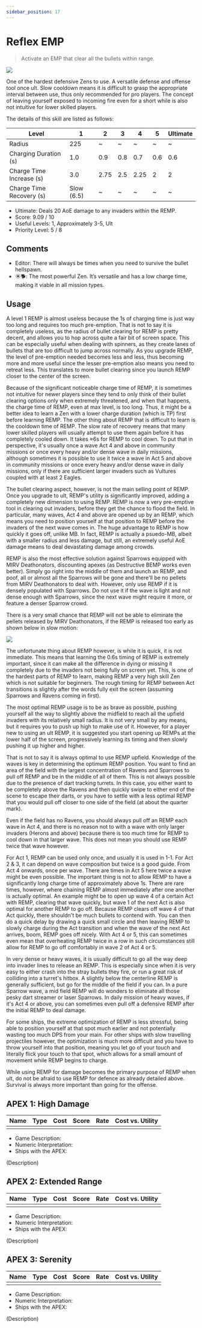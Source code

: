 ```yaml
---
sidebar_position: 17
---
```


# Reflex EMP

> Activate an EMP that clear all the bullets within range.

<img src="/terms/remp.png" style={{zoom:1.25}}/>

One of the hardest defensive Zens to use. A versatile defense and offense tool once ult. Slow cooldown means it is difficult to grasp the appropriate interval between use, thus only recommended for pro players. The concept of leaving yourself exposed to incoming fire even for a short while is also not intuitive for lower skilled players.

The details of this skill are listed as follows:

| Level                    | 1          | 2    | 3    | 4    | 5    | Ultimate |
| ------------------------ | ---------- | ---- | ---- | ---- | ---- | -------- |
| Radius                   | 225        | ~    | ~    | ~    | ~    | ~        |
| Charging Duration (s)    | 1.0        | 0.9  | 0.8  | 0.7  | 0.6  | 0.6      |
| Charge Time Increase (s) | 3.0        | 2.75 | 2.5  | 2.25 | 2    | 2        |
| Charge Time Recovery (s) | Slow (6.5) | ~    | ~    | ~    | ~    | ~        |

- Ultimate: Deals 20 AoE damage to any invaders within the REMP.
- Score: 9.09 / 10
- Useful Levels: 1, Approximately 3-5, Ult
- Priority Level: 5 / 8

## Comments

- Editor: There will always be times when you need to survive the bullet hellspawn.
- ☀🐕: The most powerful Zen. It’s versatile and has a low charge time, making it viable in all mission types.

## Usage

A level 1 REMP is almost useless because the 1s of charging time is just way too long and requires too much pre-emption. That is not to say it is completely useless, as the radius of bullet clearing for REMP is pretty decent, and allows you to hop across quite a fair bit of screen space. This can be especially useful when dealing with spinners, as they create lanes of bullets that are too difficult to jump across normally. As you upgrade REMP, the level of pre-emption needed becomes less and less, thus becoming more and more useful since the lesser pre-emption also means you need to retreat less. This translates to more bullet clearing since you launch REMP closer to the center of the screen.

Because of the significant noticeable charge time of REMP, it is sometimes not intuitive for newer players since they tend to only think of their bullet clearing options only when extremely threatened, and when that happens, the charge time of REMP, even at max level, is too long. Thus, it might be a better idea to learn a Zen with a lower charge duration (which is TP) first before learning REMP. The other thing about REMP that is difficult to learn is the cooldown time of REMP. The slow rate of recovery means that many lower skilled players will usually attempt to use them again before it has completely cooled down. It takes ≈6s for REMP to cool down. To put that in perspective, it's usually once a wave Act 4 and above in community missions or once every heavy and/or dense wave in daily missions, although sometimes it is possible to use it twice a wave in Act 5 and above in community missions or once every heavy and/or dense wave in daily missions, only if there are sufficient larger invaders such as Vultures coupled with at least 2 Eagles.

The bullet clearing aspect, however, is not the main selling point of REMP. Once you upgrade to ult, REMP's utility is significantly improved, adding a completely new dimension to using REMP. REMP is now a very pre-emptive tool in clearing out invaders, before they get the chance to flood the field. In particular, many waves, Act 4 and above are opened up by an REMP, which means you need to position yourself at that position to REMP before the invaders of the next wave comes in. The huge advantage to REMP is how quickly it goes off, unlike MB. In fact, REMP is actually a psuedo-MB, albeit with a smaller radius and less damage, but still, an extremely useful AoE damage means to deal devastating damage among crowds.

REMP is also the most effective solution against Sparrows equipped with MIRV Deathonators, discounting apexes (as Destructive BEMP works even better). Simply go right into the middle of them and launch an REMP, and poof, all or almost all the Sparrows will be gone and there'll be no pellets from MIRV Deathonators to deal with. However, only use REMP if it is densely populated with Sparrows. Do not use it if the wave is light and not dense enough with Sparrows, since the next wave might require it more, or feature a denser Sparrow crowd.

There is a very small chance that REMP will not be able to eliminate the pellets released by MIRV Deathonators, if the REMP is released too early as shown below in slow motion:

<img src="/Cookbook/earlyremp.gif" style={{zoom:1}}/>

The unfortunate thing about REMP however, is while it is quick, it is not immediate. This means that learning the 0.6s timing of REMP is extremely important, since it can make all the difference in dying or missing it completely due to the invaders not being fully on screen yet. This, is one of the hardest parts of REMP to learn, making REMP a very high skill Zen which is not suitable for beginners. The rough timing for REMP between Act transitions is slightly after the words fully exit the screen (assuming Sparrows and Ravens coming in first).

The most optimal REMP usage is to be as brave as possible, pushing yourself all the way to slightly above the midfield to reach all the upfield invaders with its relatively small radius. It is not very small by any means, but it requires you to push up high to make use of it. However, for a player new to using an ult REMP, it is suggested you start opening up REMPs at the lower half of the screen, progressively learning its timing and then slowly pushing it up higher and higher.

That is not to say it is always optimal to use REMP upfield. Knowledge of the waves is key in determining the optimum REMP position. You want to find an area of the field with the largest concentration of Ravens and Sparrows to pull off REMP and be in the middle of all of them. This is not always possible due to the presence of dart tracking turrets. In this case, you either want to be completely above the Ravens and then quickly swipe to either end of the scene to escape their darts, or you have to settle with a less optimal REMP that you would pull off closer to one side of the field (at about the quarter mark).

Even if the field has no Ravens, you should always pull off an REMP each wave in Act 4, and there is no reason not to with a wave with only larger invaders (Herons and above) because there is too much time for REMP to cool down in that larger wave. This does not mean you should use REMP twice that wave however.

For Act 1, REMP can be used only once, and usually it is used in 1-1. For Act 2 & 3, it can depend on wave composition but twice is a good guide. From Act 4 onwards, once per wave. There are times in Act 5 here twice a wave might be even possible. The important thing is not to allow REMP to have a significantly long charge time of approximately above 1s. There are rare times, however, where chaining REMP almost immediately after one another is actually optimal. An example might be to open up wave 4 of a certain Act with REMP, clearing that wave quickly, but wave 1 of the next Act is also optimal for another REMP to go off. Because REMP clears off wave 4 of that Act quickly, there shouldn't be much bullets to contend with. You can then do a quick delay by drawing a quick small circle and then leaving REMP to slowly charge during the Act transition and when the wave of the next Act arrives, boom, REMP goes off nicely. With Act 4 or 5, this can sometimes even mean that overheating REMP twice in a row in such circumstances still allow for REMP to go off comfortably in wave 2 of Act 4 or 5.

In very dense or heavy waves, it is usually difficult to go all the way deep into invader lines to release an REMP. This is especially since when it is very easy to either crash into the stray bullets they fire, or run a great risk of colliding into a turret's hitbox. A slightly below the centerline REMP is generally sufficient, but go for the middle of the field if you can. In a pure Sparrow wave, a mid field REMP will do wonders to eliminate all those pesky dart streamer or laser Sparrows. In daily mission of heavy waves, if it's Act 4 or above, you can sometimes even pull off a defensive REMP after the initial REMP to deal damage.

For some ships, the extreme optimization of REMP is less stressful, being able to position yourself at that spot much earlier and not potentially wasting too much DPS from your main. For other ships with slow travelling projectiles however, the optimization is much more difficult and you have to throw yourself into that position, meaning you let go of your touch and literally flick your touch to that spot, which allows for a small amount of movement while REMP begins to charge.

While using REMP for damage becomes the primary purpose of REMP when ult, do not be afraid to use REMP for defence as already detailed above. Survival is always more important than going for the offense.

## APEX 1: High Damage

| Name | Type | Cost | Score | Rate | Cost vs. Utility |
| ---- | ---- | ---- | ----- | ---- | ---------------- |
|      |      |      |       |      |                  |

- Game Description:
- Numeric Interpretation:
- Ships with the APEX:

(Description)

## APEX 2: Extended Range

| Name | Type | Cost | Score | Rate | Cost vs. Utility |
| ---- | ---- | ---- | ----- | ---- | ---------------- |
|      |      |      |       |      |                  |

- Game Description:
- Numeric Interpretation:
- Ships with the APEX:

(Description)

## APEX 3: Serenity

| Name | Type | Cost | Score | Rate | Cost vs. Utility |
| ---- | ---- | ---- | ----- | ---- | ---------------- |
|      |      |      |       |      |                  |

- Game Description:
- Numeric Interpretation:
- Ships with the APEX:

(Description)


